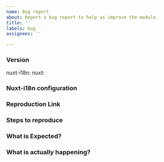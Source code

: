 ```yaml
---
name: Bug report
about: Report a bug report to help us improve the module.
title: ''
labels: bug
assignees: ''

---
```


### Version
nuxt-i18n: <!-- ex: 5.9.0 -->
nuxt: <!-- ex: 2.0.0 -->

### Nuxt-i18n configuration
<!--
    If relevant, please include the configuration you are using for this module.
    For example:
```
i18n: {
    strategy: 'prefix',
    ...
}
```
-->

### Reproduction Link
<!-- A minimal test case on https://template.nuxtjs.org/ or GitHub reprository that can reproduce the bug. -->

### Steps to reproduce


### What is Expected?


### What is actually happening?
